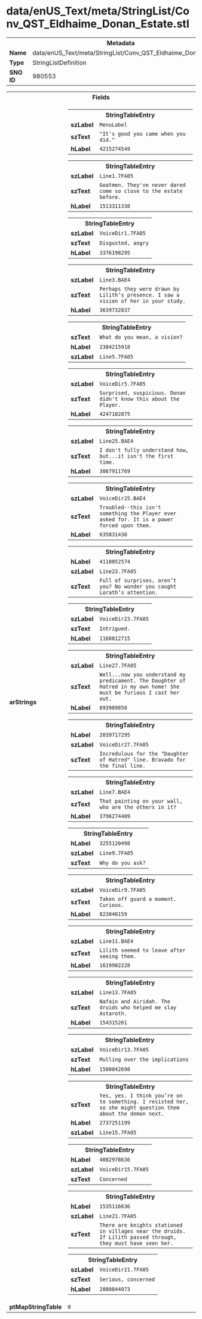 <h1>data/enUS_Text/meta/StringList/Conv_QST_Eldhaime_Donan_Estate.stl</h1><table><tr><th colspan="100%">Metadata</th></tr><tr><td><b>Name</b></td><td>data/enUS_Text/meta/StringList/Conv_QST_Eldhaime_Donan_Estate.stl</td></tr><tr><td><b>Type</b></td><td>StringListDefinition</td></tr><tr><td><b>SNO ID</b></td><td>980553</td></tr></table>

<table><tr><th colspan="100%">Fields</th></tr><tr><td><b>arStrings</b></td><td><table><tr><th colspan="100%">StringTableEntry</th></tr><tr><td><b>szLabel</b></td><td><code>MenuLabel</code></td></tr><tr><td><b>szText</b></td><td><code>"It's good you came when you did."</code></td></tr><tr><td><b>hLabel</b></td><td><code>4215274549</code></td></tr></table>


<table><tr><th colspan="100%">StringTableEntry</th></tr><tr><td><b>szLabel</b></td><td><code>Line1.7FA05</code></td></tr><tr><td><b>szText</b></td><td><code>Goatmen. They've never dared come so close to the estate before.</code></td></tr><tr><td><b>hLabel</b></td><td><code>1513311338</code></td></tr></table>


<table><tr><th colspan="100%">StringTableEntry</th></tr><tr><td><b>szLabel</b></td><td><code>VoiceDir1.7FA05</code></td></tr><tr><td><b>szText</b></td><td><code>Disgusted, angry</code></td></tr><tr><td><b>hLabel</b></td><td><code>3376198295</code></td></tr></table>


<table><tr><th colspan="100%">StringTableEntry</th></tr><tr><td><b>szLabel</b></td><td><code>Line3.BAE4</code></td></tr><tr><td><b>szText</b></td><td><code>Perhaps they were drawn by Lilith’s presence. I saw a vision of her in your study.</code></td></tr><tr><td><b>hLabel</b></td><td><code>3639732837</code></td></tr></table>


<table><tr><th colspan="100%">StringTableEntry</th></tr><tr><td><b>szText</b></td><td><code>What do you mean, a vision?</code></td></tr><tr><td><b>hLabel</b></td><td><code>2384215918</code></td></tr><tr><td><b>szLabel</b></td><td><code>Line5.7FA05</code></td></tr></table>


<table><tr><th colspan="100%">StringTableEntry</th></tr><tr><td><b>szLabel</b></td><td><code>VoiceDir5.7FA05</code></td></tr><tr><td><b>szText</b></td><td><code>Surprised, suspicious. Donan didn't know this about the Player.</code></td></tr><tr><td><b>hLabel</b></td><td><code>4247102875</code></td></tr></table>


<table><tr><th colspan="100%">StringTableEntry</th></tr><tr><td><b>szLabel</b></td><td><code>Line25.BAE4</code></td></tr><tr><td><b>szText</b></td><td><code>I don't fully understand how, but...it isn't the first time.</code></td></tr><tr><td><b>hLabel</b></td><td><code>3067911769</code></td></tr></table>


<table><tr><th colspan="100%">StringTableEntry</th></tr><tr><td><b>szLabel</b></td><td><code>VoiceDir25.BAE4</code></td></tr><tr><td><b>szText</b></td><td><code>Troubled--this isn't something the Player ever asked for. It is a power forced upon them.</code></td></tr><tr><td><b>hLabel</b></td><td><code>635831430</code></td></tr></table>


<table><tr><th colspan="100%">StringTableEntry</th></tr><tr><td><b>hLabel</b></td><td><code>4118052574</code></td></tr><tr><td><b>szLabel</b></td><td><code>Line23.7FA05</code></td></tr><tr><td><b>szText</b></td><td><code>Full of surprises, aren’t you? No wonder you caught Lorath’s attention.</code></td></tr></table>


<table><tr><th colspan="100%">StringTableEntry</th></tr><tr><td><b>szLabel</b></td><td><code>VoiceDir23.7FA05</code></td></tr><tr><td><b>szText</b></td><td><code>Intrigued.</code></td></tr><tr><td><b>hLabel</b></td><td><code>1168812715</code></td></tr></table>


<table><tr><th colspan="100%">StringTableEntry</th></tr><tr><td><b>szLabel</b></td><td><code>Line27.7FA05</code></td></tr><tr><td><b>szText</b></td><td><code>Well...now you understand my predicament. The Daughter of Hatred in my own home! She must be furious I cast her out.</code></td></tr><tr><td><b>hLabel</b></td><td><code>693989858</code></td></tr></table>


<table><tr><th colspan="100%">StringTableEntry</th></tr><tr><td><b>hLabel</b></td><td><code>2039717295</code></td></tr><tr><td><b>szLabel</b></td><td><code>VoiceDir27.7FA05</code></td></tr><tr><td><b>szText</b></td><td><code>Incredulous for the "Daughter of Hatred" line. Bravado for the final line.</code></td></tr></table>


<table><tr><th colspan="100%">StringTableEntry</th></tr><tr><td><b>szLabel</b></td><td><code>Line7.BAE4</code></td></tr><tr><td><b>szText</b></td><td><code>That painting on your wall, who are the others in it?</code></td></tr><tr><td><b>hLabel</b></td><td><code>3796274409</code></td></tr></table>


<table><tr><th colspan="100%">StringTableEntry</th></tr><tr><td><b>hLabel</b></td><td><code>3255120498</code></td></tr><tr><td><b>szLabel</b></td><td><code>Line9.7FA05</code></td></tr><tr><td><b>szText</b></td><td><code>Why do you ask?</code></td></tr></table>


<table><tr><th colspan="100%">StringTableEntry</th></tr><tr><td><b>szLabel</b></td><td><code>VoiceDir9.7FA05</code></td></tr><tr><td><b>szText</b></td><td><code>Taken off guard a moment. Curious.</code></td></tr><tr><td><b>hLabel</b></td><td><code>823040159</code></td></tr></table>


<table><tr><th colspan="100%">StringTableEntry</th></tr><tr><td><b>szLabel</b></td><td><code>Line11.BAE4</code></td></tr><tr><td><b>szText</b></td><td><code>Lilith seemed to leave after seeing them.</code></td></tr><tr><td><b>hLabel</b></td><td><code>1619902228</code></td></tr></table>


<table><tr><th colspan="100%">StringTableEntry</th></tr><tr><td><b>szLabel</b></td><td><code>Line13.7FA05</code></td></tr><tr><td><b>szText</b></td><td><code>Nafain and Airidah. The druids who helped me slay Astaroth.</code></td></tr><tr><td><b>hLabel</b></td><td><code>154315261</code></td></tr></table>


<table><tr><th colspan="100%">StringTableEntry</th></tr><tr><td><b>szLabel</b></td><td><code>VoiceDir13.7FA05</code></td></tr><tr><td><b>szText</b></td><td><code>Mulling over the implications</code></td></tr><tr><td><b>hLabel</b></td><td><code>1500042698</code></td></tr></table>


<table><tr><th colspan="100%">StringTableEntry</th></tr><tr><td><b>szText</b></td><td><code>Yes, yes. I think you’re on to something. I resisted her, so she might question them about the demon next.</code></td></tr><tr><td><b>hLabel</b></td><td><code>2737251199</code></td></tr><tr><td><b>szLabel</b></td><td><code>Line15.7FA05</code></td></tr></table>


<table><tr><th colspan="100%">StringTableEntry</th></tr><tr><td><b>hLabel</b></td><td><code>4082978636</code></td></tr><tr><td><b>szLabel</b></td><td><code>VoiceDir15.7FA05</code></td></tr><tr><td><b>szText</b></td><td><code>Concerned</code></td></tr></table>


<table><tr><th colspan="100%">StringTableEntry</th></tr><tr><td><b>hLabel</b></td><td><code>1535116636</code></td></tr><tr><td><b>szLabel</b></td><td><code>Line21.7FA05</code></td></tr><tr><td><b>szText</b></td><td><code>There are knights stationed in villages near the druids. If Lilith passed through, they must have seen her.</code></td></tr></table>


<table><tr><th colspan="100%">StringTableEntry</th></tr><tr><td><b>szLabel</b></td><td><code>VoiceDir21.7FA05</code></td></tr><tr><td><b>szText</b></td><td><code>Serious, concerned</code></td></tr><tr><td><b>hLabel</b></td><td><code>2880844073</code></td></tr></table>


</td></tr><tr><td><b>ptMapStringTable</b></td><td><code>0</code></td></tr></table>

